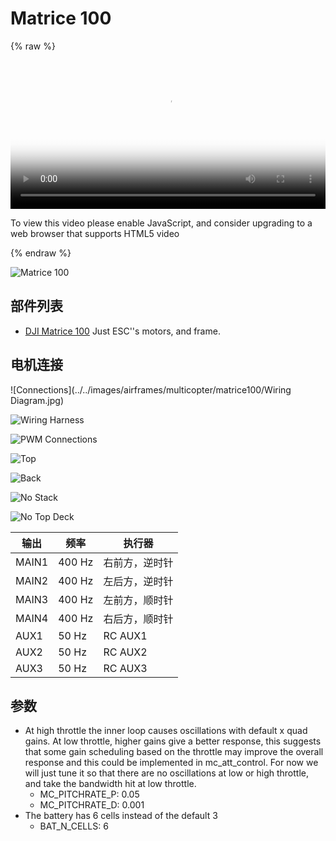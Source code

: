 # Matrice 100

{% raw %}
<video id="my-video" class="video-js" controls preload="auto" width="100%" 
poster="http://image84.360doc.com/DownloadImg/2015/04/1617/52474470_2.jpg" data-setup='{"aspectRatio":"16:9"}'>
  <source src="http://7xw24i.com1.z0.glb.clouddn.com/Matrice%20100%20pixhawk%20px4.mp4" type='video/mp4' >
  <p class="vjs-no-js">
    To view this video please enable JavaScript, and consider upgrading to a web browser that supports HTML5 video
  </p >
</video>
{% endraw %}

![Matrice 100](../../images/airframes/multicopter/matrice100/Matrice100.jpg)

## 部件列表

  * [DJI Matrice 100](http://store.dji.com/product/matrice-100) Just ESC''s motors, and frame.

## 电机连接

![Connections](../../images/airframes/multicopter/matrice100/Wiring Diagram.jpg)

![Wiring Harness](../../images/airframes/multicopter/matrice100/WiringHarness.jpg)

![PWM Connections](../../images/airframes/multicopter/matrice100/PwmInput.jpg)

![Top](../../images/airframes/multicopter/matrice100/Top.jpg)

![Back](../../images/airframes/multicopter/matrice100/Back.jpg)

![No Stack](../../images/airframes/multicopter/matrice100/NoStack.jpg)

![No Top Deck](../../images/airframes/multicopter/matrice100/NoTopDeck.jpg)

| 输出    | 频率     | 执行器     |
| ----- | ------ | ------- |
| MAIN1 | 400 Hz | 右前方，逆时针 |
| MAIN2 | 400 Hz | 左后方，逆时针 |
| MAIN3 | 400 Hz | 左前方，顺时针 |
| MAIN4 | 400 Hz | 右后方，顺时针 |
| AUX1  | 50 Hz  | RC AUX1 |
| AUX2  | 50 Hz  | RC AUX2 |
| AUX3  | 50 Hz  | RC AUX3 |

## 参数

* At high throttle the inner loop causes oscillations with default x quad gains. At low throttle, higher gains give a better response, this suggests that some gain scheduling based on the throttle may improve the overall response and this could be implemented in mc_att_control. For now we will just tune it so that there are no oscillations at low or high throttle, and take the bandwidth hit at low throttle.
  * MC_PITCHRATE_P: 0.05
  * MC_PITCHRATE_D: 0.001
* The battery has 6 cells instead of the default 3
  * BAT_N_CELLS: 6

